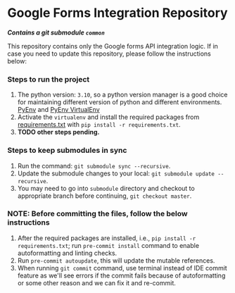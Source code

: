 # Google Forms Integration Repository
**_Contains a git submodule `common`_**

This repository contains only the Google forms API integration logic. If in case you need to update this repository, please follow the instructions below:

### Steps to run the project
1. The python version: `3.10`, so a python version manager is a good choice for maintaining different version of python and different environments. <br/> [PyEnv](https://github.com/pyenv/pyenv) and [PyEnv VirtualEnv](https://github.com/pyenv/pyenv-virtualenv)
2. Activate the `virtualenv` and install the required packages from [requirements.txt](requirements.txt) with `pip install -r requirements.txt`.
3. **TODO other steps pending.**

### Steps to keep submodules in sync
1. Run the command: `git submodule sync --recursive`.
2. Update the submodule changes to your local: `git submodule update --recursive`.
3. You may need to go into `submodule` directory and checkout to appropriate branch before continuing, `git checkout master`.

### NOTE: Before committing the files, follow the below instructions
1. After the required packages are installed, i.e., `pip install -r requirements.txt`; run `pre-commit install` command to enable autoformatting and linting checks.
2. Run `pre-commit autoupdate`, this will update the mutable references.
3. When running `git commit` command, use terminal instead of IDE commit feature as we'll see errors if the commit fails because of autoformatting or some other reason and we can fix it and re-commit.
